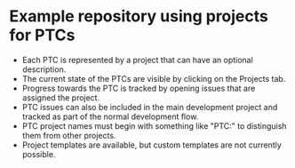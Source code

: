 # Example repository using projects for PTCs

- Each PTC is represented by a project that can have an optional description.
- The current state of the PTCs are visible by clicking on the Projects tab.
- Progress towards the PTC is tracked by opening issues that are assigned the project.
- PTC issues can also be included in the main development project and tracked as part of the normal development flow.
- PTC project names must begin with something like "PTC:" to distinguish them from other projects.
- Project templates are available, but custom templates are not currently possible.
